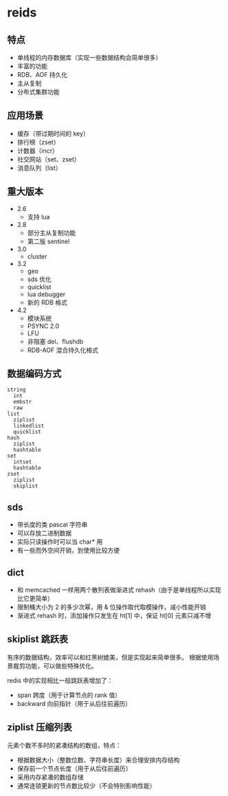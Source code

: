# reids

## 特点

* 单线程的内存数据库（实现一些数据结构会简单很多）
* 丰富的功能
* RDB、AOF 持久化
* 主从复制
* 分布式集群功能


## 应用场景

* 缓存（带过期时间的 key）
* 排行榜（zset）
* 计数器（incr）
* 社交网站（set、zset）
* 消息队列（list）

## 重大版本

* 2.6
  * 支持 lua
* 2.8
  * 部分主从复制功能
  * 第二版 sentinel
* 3.0
  * cluster
* 3.2
  * geo
  * sds 优化
  * quicklist
  * lua debugger
  * 新的 RDB 格式
* 4.2
  * 模块系统
  * PSYNC 2.0
  * LFU
  * 非阻塞 del、flushdb
  * RDB-AOF 混合持久化格式

## 数据编码方式

```
string
  int
  embstr
  raw
list
  ziplist
  linkedlist
  quicklist
hash
  ziplist
  hashtable
set
  intset
  hashtable
zset
  ziplist
  skiplist
```

## sds

* 带长度的类 pascal 字符串
* 可以存放二进制数据
* 实际只读操作时可以当 char* 用
* 有一些而外空间开销，到使用比较方便

## dict

* 和 memcached 一样用两个散列表做渐进式 rehash（由于是单线程所以实现比它更简单）
* 限制桶大小为 2 的多少次幂，用 & 位操作取代取模操作，减小性能开销
* 渐进式 rehash 时，添加操作只发生在 ht[1] 中，保证 ht[0] 元素只减不增

## skiplist 跳跃表

有序的数据结构，效率可以和红黑树媲美，但是实现起来简单很多。
根据使用场景裁剪功能，可以做些特殊优化。

redis 中的实现相比一般跳跃表增加了：

* span 跨度（用于计算节点的 rank 值）
* backward 向前指针（用于从后往前遍历）

## ziplist 压缩列表

元素个数不多时的紧凑结构的数组，特点：

* 根据数据大小（整数位数、字符串长度）来合理安排内存结构
* 保存前一个节点长度（用于从后往前遍历）
* 采用内存紧凑的数组存储
* 通常连锁更新的节点数比较少（不会特别影响性能）
